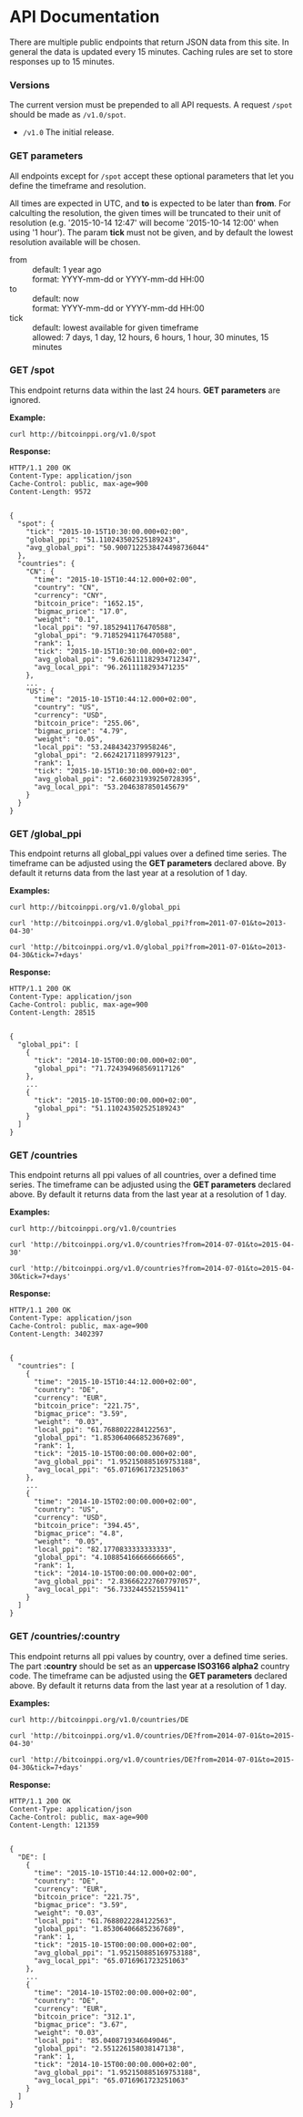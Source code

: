 <div class="page-header">
  <h1>API Documentation</h1>
</div>

There are multiple public endpoints that return JSON data from this site.
In general the data is updated every 15 minutes. Caching rules are set to store responses up to 15 minutes.

### Versions

The current version must be prepended to all API requests.
A request `/spot` should be made as `/v1.0/spot`.

* `/v1.0` The initial release.

### GET parameters

All endpoints except for `/spot` accept these optional parameters that let you define the timeframe and resolution.

All times are expected in UTC, and **to** is expected to be later than **from**.
For calculting the resolution, the given times will be truncated to their unit of resolution (e.g. '2015-10-14 12:47' will become '2015-10-14 12:00' when using '1 hour').
The param **tick** must not be given, and by default the lowest resolution available will be chosen.

<dl class="dl-horizontal">
  <dt>from</dt>
  <dd>
    default: 1 year ago<br>
    format: YYYY-mm-dd or YYYY-mm-dd HH:00
  </dd>
  <dt>to</dt>
  <dd>
    default: now<br>
    format: YYYY-mm-dd or YYYY-mm-dd HH:00
  </dd>
  <dt>tick</dt>
  <dd>
    default: lowest available for given timeframe<br>
    allowed: 7 days, 1 day, 12 hours, 6 hours, 1 hour, 30 minutes, 15 minutes
  </dd>
</dl>

### GET /spot

This endpoint returns data within the last 24 hours. **GET parameters** are ignored.

**Example:**

    curl http://bitcoinppi.org/v1.0/spot

**Response:**

    HTTP/1.1 200 OK
    Content-Type: application/json
    Cache-Control: public, max-age=900
    Content-Length: 9572
    
    
    {
      "spot": {
        "tick": "2015-10-15T10:30:00.000+02:00",
        "global_ppi": "51.110243502525189243",
        "avg_global_ppi": "50.9007122538474498736044"
      },
      "countries": {
        "CN": {
          "time": "2015-10-15T10:44:12.000+02:00",
          "country": "CN",
          "currency": "CNY",
          "bitcoin_price": "1652.15",
          "bigmac_price": "17.0",
          "weight": "0.1",
          "local_ppi": "97.1852941176470588",
          "global_ppi": "9.71852941176470588",
          "rank": 1,
          "tick": "2015-10-15T10:30:00.000+02:00",
          "avg_global_ppi": "9.626111182934712347",
          "avg_local_ppi": "96.2611118293471235"
        },
        ...
        "US": {
          "time": "2015-10-15T10:44:12.000+02:00",
          "country": "US",
          "currency": "USD",
          "bitcoin_price": "255.06",
          "bigmac_price": "4.79",
          "weight": "0.05",
          "local_ppi": "53.2484342379958246",
          "global_ppi": "2.66242171189979123",
          "rank": 1,
          "tick": "2015-10-15T10:30:00.000+02:00",
          "avg_global_ppi": "2.660231939250728395",
          "avg_local_ppi": "53.2046387850145679"
        }
      }   
    }

### GET /global_ppi

This endpoint returns all global_ppi values over a defined time series.
The timeframe can be adjusted using the **GET parameters** declared above.
By default it returns data from the last year at a resolution of 1 day.

**Examples:**

    curl http://bitcoinppi.org/v1.0/global_ppi

    curl 'http://bitcoinppi.org/v1.0/global_ppi?from=2011-07-01&to=2013-04-30'

    curl 'http://bitcoinppi.org/v1.0/global_ppi?from=2011-07-01&to=2013-04-30&tick=7+days'

**Response:**

    HTTP/1.1 200 OK
    Content-Type: application/json
    Cache-Control: public, max-age=900
    Content-Length: 28515

    
    {
      "global_ppi": [
        {
          "tick": "2014-10-15T00:00:00.000+02:00",
          "global_ppi": "71.724394968569117126"
        },
        ...
        {
          "tick": "2015-10-15T00:00:00.000+02:00",
          "global_ppi": "51.110243502525189243"
        }
      ]
    }

### GET /countries

This endpoint returns all ppi values of all countries, over a defined time series.
The timeframe can be adjusted using the **GET parameters** declared above.
By default it returns data from the last year at a resolution of 1 day.

**Examples:**

    curl http://bitcoinppi.org/v1.0/countries

    curl 'http://bitcoinppi.org/v1.0/countries?from=2014-07-01&to=2015-04-30'

    curl 'http://bitcoinppi.org/v1.0/countries?from=2014-07-01&to=2015-04-30&tick=7+days'

**Response:**

    HTTP/1.1 200 OK
    Content-Type: application/json
    Cache-Control: public, max-age=900
    Content-Length: 3402397

    
    {
      "countries": [
        {
          "time": "2015-10-15T10:44:12.000+02:00",
          "country": "DE",
          "currency": "EUR",
          "bitcoin_price": "221.75",
          "bigmac_price": "3.59",
          "weight": "0.03",
          "local_ppi": "61.7688022284122563",
          "global_ppi": "1.853064066852367689",
          "rank": 1,
          "tick": "2015-10-15T00:00:00.000+02:00",
          "avg_global_ppi": "1.952150885169753188",
          "avg_local_ppi": "65.0716961723251063"
        },
        ...
        {
          "time": "2014-10-15T02:00:00.000+02:00",
          "country": "US",
          "currency": "USD",
          "bitcoin_price": "394.45",
          "bigmac_price": "4.8",
          "weight": "0.05",
          "local_ppi": "82.1770833333333333",
          "global_ppi": "4.108854166666666665",
          "rank": 1,
          "tick": "2014-10-15T00:00:00.000+02:00",
          "avg_global_ppi": "2.836662227607797057",
          "avg_local_ppi": "56.7332445521559411"
        }
      ]
    }

### GET /countries/:country

This endpoint returns all ppi values by country, over a defined time series. The part **:country** should be set as an **uppercase ISO3166 alpha2** country code.
The timeframe can be adjusted using the **GET parameters** declared above.
By default it returns data from the last year at a resolution of 1 day.

**Examples:**

    curl http://bitcoinppi.org/v1.0/countries/DE

    curl 'http://bitcoinppi.org/v1.0/countries/DE?from=2014-07-01&to=2015-04-30'

    curl 'http://bitcoinppi.org/v1.0/countries/DE?from=2014-07-01&to=2015-04-30&tick=7+days'

**Response:**

    HTTP/1.1 200 OK
    Content-Type: application/json
    Cache-Control: public, max-age=900
    Content-Length: 121359

    
    {
      "DE": [
        {
          "time": "2015-10-15T10:44:12.000+02:00",
          "country": "DE",
          "currency": "EUR",
          "bitcoin_price": "221.75",
          "bigmac_price": "3.59",
          "weight": "0.03",
          "local_ppi": "61.7688022284122563",
          "global_ppi": "1.853064066852367689",
          "rank": 1,
          "tick": "2015-10-15T00:00:00.000+02:00",
          "avg_global_ppi": "1.952150885169753188",
          "avg_local_ppi": "65.0716961723251063"
        },
        ...
        {
          "time": "2014-10-15T02:00:00.000+02:00",
          "country": "DE",
          "currency": "EUR",
          "bitcoin_price": "312.1",
          "bigmac_price": "3.67",
          "weight": "0.03",
          "local_ppi": "85.0408719346049046",
          "global_ppi": "2.551226158038147138",
          "rank": 1,
          "tick": "2014-10-15T00:00:00.000+02:00",
          "avg_global_ppi": "1.952150885169753188",
          "avg_local_ppi": "65.0716961723251063"
        }
      ]
    }

